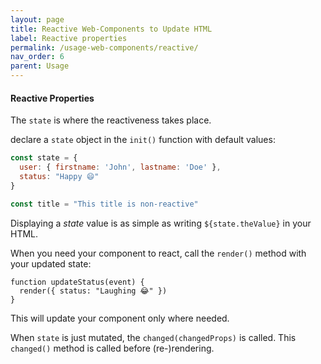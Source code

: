 ```yaml
---
layout: page
title: Reactive Web-Components to Update HTML
label: Reactive properties
permalink: /usage-web-components/reactive/
nav_order: 6
parent: Usage
---
```


#### Reactive Properties

The `state` is where the reactiveness takes place.

declare a `state` object in the `init()` function with default values:

```js
const state = {
  user: { firstname: 'John', lastname: 'Doe' },
  status: "Happy 😄"
}

const title = "This title is non-reactive"
```

Displaying a _state_ value is as simple as writing `${state.theValue}` in your HTML.

When you need your component to react, call the `render()` method
with your updated state:

```
function updateStatus(event) {
  render({ status: "Laughing 😂" })
}
```

This will update your component only where needed.

When `state` is just mutated, the `changed(changedProps)` is called.
This `changed()` method is called before (re-)rendering.
